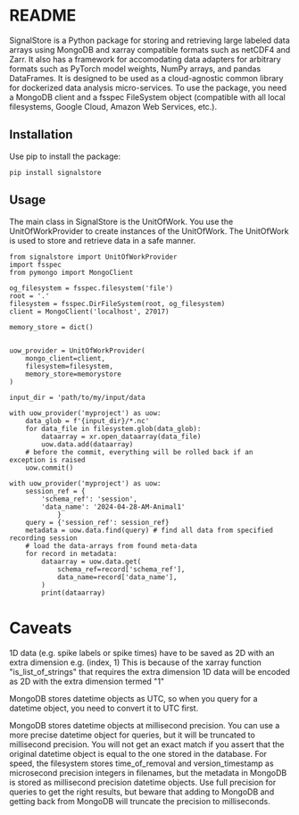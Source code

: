 

# README

SignalStore is a Python package for storing and retrieving large labeled data arrays using MongoDB and xarray compatible formats such as netCDF4 and Zarr. It also has a framework for accomodating data adapters for arbitrary formats such as PyTorch model weights, NumPy arrays, and pandas DataFrames. It is designed to be used as a cloud-agnostic common library for dockerized data analysis micro-services. To use the package, you need a MongoDB client and a fsspec FileSystem object (compatible with all local filesystems, Google Cloud, Amazon Web Services, etc.).

## Installation

Use pip to install the package:

```
pip install signalstore
```

## Usage

The main class in SignalStore is the UnitOfWork. You use the UnitOfWorkProvider to create instances of the UnitOfWork. The UnitOfWork is used to store and retrieve data in a safe manner.

```
from signalstore import UnitOfWorkProvider
import fsspec
from pymongo import MongoClient

og_filesystem = fsspec.filesystem('file')
root = '.'
filesystem = fsspec.DirFileSystem(root, og_filesystem)
client = MongoClient('localhost', 27017)

memory_store = dict()


uow_provider = UnitOfWorkProvider(
    mongo_client=client,
    filesystem=filesystem,
    memory_store=memorystore
)

input_dir = 'path/to/my/input/data

with uow_provider('myproject') as uow:
    data_glob = f'{input_dir}/*.nc'
    for data_file in filesystem.glob(data_glob):
        dataarray = xr.open_dataarray(data_file)
        uow.data.add(dataarray)
    # before the commit, everything will be rolled back if an exception is raised
    uow.commit()

with uow_provider('myproject') as uow:
    session_ref = {
        'schema_ref': 'session',
        'data_name': '2024-04-28-AM-Animal1'
            }
    query = {'session_ref': session_ref}
    metadata = uow.data.find(query) # find all data from specified recording session
    # load the data-arrays from found meta-data
    for record in metadata:
        dataarray = uow.data.get(
            schema_ref=record['schema_ref'],
            data_name=record['data_name'],
        )
        print(dataarray)
```

# Caveats

1D data (e.g. spike labels or spike times) have to be saved as 2D with an extra dimension e.g. (index, 1)
This is because of the xarray function "is_list_of_strings" that requires the extra dimension
1D data will be encoded as 2D with the extra dimension termed "1"

MongoDB stores datetime objects as UTC, so when you query for a datetime object, you need to convert it to UTC first.

MongoDB stores datetime objects at millisecond precision. You can use a more precise datetime object for queries, but it will be truncated to millisecond precision. You will not get an exact match if you assert that the original datetime object is equal to the one stored in the database. For speed, the filesystem stores time_of_removal and version_timestamp as microsecond precision integers in filenames, but the metadata in MongoDB is stored as millisecond precision datetime objects. Use full precision for queries to get the right results, but beware that adding to MongoDB and getting back from MongoDB will truncate the precision to milliseconds. 
